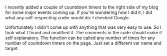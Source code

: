 I recently added a couple of countdown timers to the right side of my blog for some major events coming up.  If you're wondering how I did it, I did what any self-respecting coder would do: I checked Google.

Unfortunately I didn't come up with anything that was very easy to use.  So I took what I found and modified it.
The comments in the code should make it self explanatory.  The function can be called any number of times for any number of countdown timers on the page.  Just set a different var name and target.
